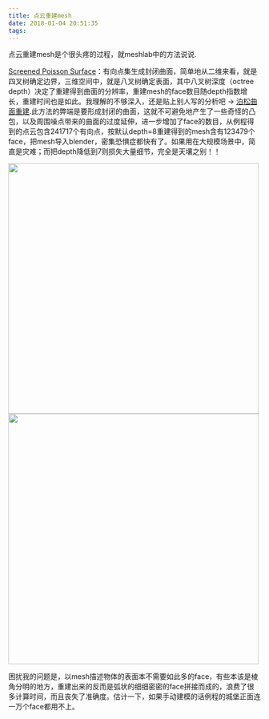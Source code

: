 ```yaml
---
title: 点云重建mesh
date: 2018-01-04 20:51:35
tags:
---
```


点云重建mesh是个很头疼的过程，就meshlab中的方法说说.

[Screened Poisson Surface](http://hhoppe.com/proj/screenedpoisson/)：有向点集生成封闭曲面，简单地从二维来看，就是四叉树确定边界，三维空间中，就是八叉树确定表面，其中八叉树深度（octree depth）决定了重建得到曲面的分辨率，重建mesh的face数目随depth指数增长，重建时间也是如此。我理解的不够深入，还是贴上别人写的分析吧 -> [泊松曲面重建](http://blog.csdn.net/jennychenhit/article/details/52126156?locationNum=8).此方法的弊端是要形成封闭的曲面，这就不可避免地产生了一些奇怪的凸包，以及周围噪点带来的曲面的过度延伸，进一步增加了face的数目，从例程得到的点云包含241717个有向点，按默认depth=8重建得到的mesh含有123479个face，把mesh导入blender，密集恐惧症都快有了。如果用在大规模场景中，简直是灾难；而把depth降低到7则损失大量细节，完全是天壤之别！！


<img src="/img/mesh0 (1).png" width=500>
<img src="/img/mesh0 (2).png" width=500>

困扰我的问题是，以mesh描述物体的表面本不需要如此多的face，有些本该是棱角分明的地方，重建出来的反而是弧状的细细密密的face拼接而成的，浪费了很多计算时间，而且丧失了准确度。估计一下，如果手动建模的话例程的城堡正面连一万个face都用不上。

